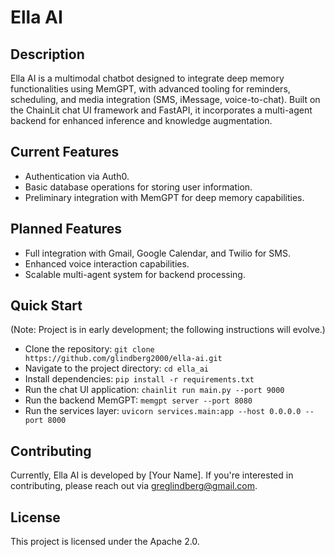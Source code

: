 # Ella AI

## Description
Ella AI is a multimodal chatbot designed to integrate deep memory functionalities using MemGPT, with advanced tooling for reminders, scheduling, and media integration (SMS, iMessage, voice-to-chat). Built on the ChainLit chat UI framework and FastAPI, it incorporates a multi-agent backend for enhanced inference and knowledge augmentation.

## Current Features
- Authentication via Auth0.
- Basic database operations for storing user information.
- Preliminary integration with MemGPT for deep memory capabilities.

## Planned Features
- Full integration with Gmail, Google Calendar, and Twilio for SMS.
- Enhanced voice interaction capabilities.
- Scalable multi-agent system for backend processing.

## Quick Start
(Note: Project is in early development; the following instructions will evolve.)
- Clone the repository: `git clone https://github.com/glindberg2000/ella-ai.git`
- Navigate to the project directory: `cd ella_ai`
- Install dependencies: `pip install -r requirements.txt`
- Run the chat UI application: `chainlit run main.py --port 9000`
- Run the backend MemGPT: `memgpt server --port 8080`
- Run the services layer: `uvicorn services.main:app --host 0.0.0.0 --port 8000`

## Contributing
Currently, Ella AI is developed by [Your Name]. If you're interested in contributing, please reach out via greglindberg@gmail.com.

## License
This project is licensed under the Apache 2.0.
